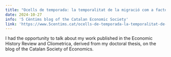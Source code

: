 ```yaml
---
title: "Ocells de temporada: la temporalitat de la migració com a factor en la inserció social i econòmica dels migrants"
date: 2024-10-27
info: '5 Cèntims blog of the Catalan Economic Society'
link: 'https://www.5centims.cat/ocells-de-temporada-la-temporalitat-de-la-migracio-com-a-factor-en-la-insercio-social-i-economica-dels-migrants/'
---
```


I had the opportunity to talk about my work published in the Economic History Review and Cliometrica, derived from my doctoral thesis, on the blog of the Catalan Society of Economics.
